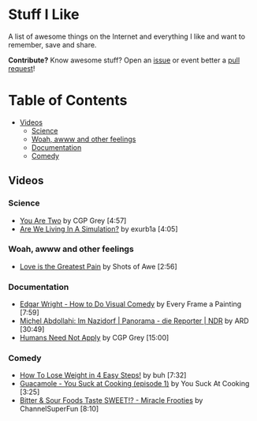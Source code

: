 # Stuff I Like

A list of awesome things on the Internet and everything I like and want to remember, save and share.

**Contribute?** Know awesome stuff? Open an [issue](https://github.com/timomeh/stuff-i-like/issues/new) or event better a [pull request](https://github.com/timomeh/stuff-i-like/pulls)!

# Table of Contents

<!-- TOC depthFrom:2 depthTo:6 withLinks:1 updateOnSave:1 orderedList:0 -->

- [Videos](#videos)
	- [Science](#science)
	- [Woah, awww and other feelings](#woah-awww-and-other-feelings)
	- [Documentation](#documentation)
	- [Comedy](#comedy)

<!-- /TOC -->

## Videos

### Science

- [You Are Two](https://www.youtube.com/watch?v=wfYbgdo8e-8) by CGP Grey [4:57]
- [Are We Living In A Simulation?](https://www.youtube.com/watch?v=p7293jJxUhg) by exurb1a [4:05]

### Woah, awww and other feelings

- [Love is the Greatest Pain](https://www.youtube.com/watch?v=fYwrkzNtlgI) by Shots of Awe [2:56]

### Documentation

- [Edgar Wright - How to Do Visual Comedy](https://www.youtube.com/watch?v=3FOzD4Sfgag) by Every Frame a Painting [7:59]
- [Michel Abdollahi: Im Nazidorf | Panorama - die Reporter | NDR](https://www.youtube.com/watch?v=Cl__BD858yc) by ARD [30:49]
- [Humans Need Not Apply](https://www.youtube.com/watch?v=7Pq-S557XQU) by CGP Grey [15:00]

### Comedy

- [How To Lose Weight in 4 Easy Steps!](https://www.youtube.com/watch?v=9mbp0DugfCA) by buh [7:32]
- [Guacamole - You Suck at Cooking (episode 1)](https://www.youtube.com/watch?v=0weCqOLSPfs) by You Suck At Cooking [3:25]
- [Bitter & Sour Foods Taste SWEET!? - Miracle Frooties](https://www.youtube.com/watch?v=TCkrvU_zTjw) by ChannelSuperFun [8:10]
